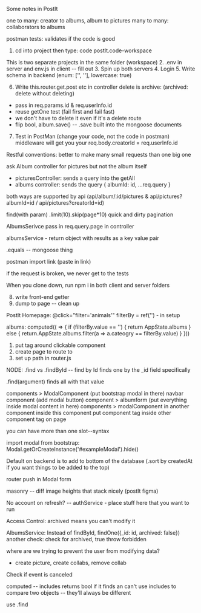 <!-- SECTION December 12, 2022 -->
Some notes in PostIt

one to many: creator to albums, album to pictures
many to many: collaborators to albums

postman tests: validates if the code is good

<!-- NOTE bcw create fullstack open -->
1. cd into project then type:
code postIt.code-workspace

This is two separate projects in the same folder (workspace)
2. .env in server and env.js in client -- fill out
3. Spin up both servers
4. Login
5. Write schema in backend
(enum: ['', ''], lowercase: true) 
<!-- FIXME double check mongodb schema formatting for getting to lowercase -->
6. Write this.router.get.post etc in controller
delete is archive: (archived: delete without deleting)
- pass in req.params.id & req.userInfo.id 
- reuse getOne test (fail first and fail fast)
- we don't have to delete it even if it's a delete route
- flip bool, album.save() -- .save built into the mongoose documents
7. Test in PostMan 
(change your code, not the code in postman)
middleware will get you your req.body.creatorId = req.userInfo.id

<!-- NOTE don't forget await -->

Restful conventions: 
better to make many small requests than one big one

ask Album controller for pictures but not the album itself 
* picturesController: sends a query into the getAll
* albums controller: sends the query { albumId: id, ...req.query }

both ways are supported by api (api/album/:id/pictures & api/pictures?albumId=id / api/pictures?creatorId=id)

<!-- NOTE limit data -->
find(with param)
.limit(10).skip(page*10) quick and dirty pagination

AlbumsSerivce 
pass in req.query.page in controller

albumsService - return object with results as a key value pair

.equals -- mongoose thing

postman import link (paste in link)

if the request is broken, we never get to the tests

<!-- NOTE testing framework: mocha & chai -->

<!-- SECTION Dec 13, 2022 -->
When you clone down, run npm i in both client and server folders

8. write front-end getter
9. dump to page -- clean up

PostIt Homepage: @click="filter='animals'"
filterBy = ref('') - in setup

albums: computed(( => {
    if (filterBy.value == '') {
        return AppState.albums
    } else {
        return.AppState.albums.filter(a => a.cateogry == filterBy.value)
    }
}))

<!-- NOTE set up router link review -->
1. put <router-link></router-link> tag around clickable component
2. create page to route to
3. set up path in router.js


 NODE: .find vs .findById --
 find by Id finds one by the _id field specifically

 .find(argument) finds all with that value


<!-- NOTE reusable form on modal - swap out  -->

components > ModalComponent (put bootstrap modal in there)
navbar component (add modal button)
component > albumform (put everything inside modal content in here)
components > modalComponent <slot></slot> in another component inside this component
put component tag inside other component tag on page 

you can have more than one slot--syntax

<!-- NOTE hide modal after the form submits -->
import modal from bootstrap: 
Modal.getOrCreateInstance('#exampleModal').hide()

Default on backend is to add to bottom of the database (.sort by createdAt if you want things to be added to the top)

<!-- FIXME review mongodb sort  -->

router push in Modal form 

masonry -- diff image heights that stack nicely (postIt figma)

No account on refresh? -- authService - place stuff here that you want to run 

<!-- SECTION Dec 14, 2022 -->

Access Control: archived means you can't modify it

AlbumsService: Instead of findById, findOne({_id: id, archived: false})
another check: check for archived, true throw forbidden

where are we trying to prevent the user from modifying data?
- create picture, create collabs, remove collab

Check if event is canceled 

<!-- NOTE can't collab more than once -->

computed -- includes returns bool if it finds an 
can't use includes to compare two objects -- they'll always be different 

use .find

<!-- #endregion -->